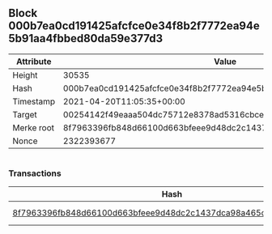 ## Block 000b7ea0cd191425afcfce0e34f8b2f7772ea94e5b91aa4fbbed80da59e377d3

Attribute | Value
--- | ---
Height | 30535
Hash | 000b7ea0cd191425afcfce0e34f8b2f7772ea94e5b91aa4fbbed80da59e377d3
Timestamp | 2021-04-20T11:05:35+00:00
Target | 00254142f49eaaa504dc75712e8378ad5316cbcead634704b3734b6271167cc4
Merke root | 8f7963396fb848d66100d663bfeee9d48dc2c1437dca98a465c3800bdaa395bb
Nonce | 2322393677

```

```

### Transactions

Hash | Amount
--- | ---
[8f7963396fb848d66100d663bfeee9d48dc2c1437dca98a465c3800bdaa395bb](8f7963396fb848d66100d663bfeee9d48dc2c1437dca98a465c3800bdaa395bb.md) | 10.00000000 SKEPTI 
